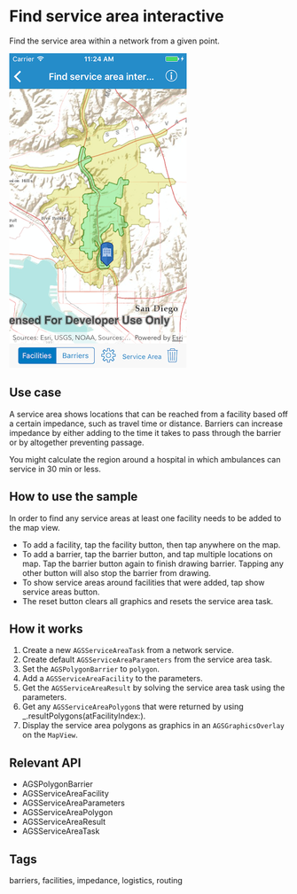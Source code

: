 # Find service area interactive

Find the service area within a network from a given point.

![Find service area interactive sample](find-service-area-interactive.png)

## Use case

A service area shows locations that can be reached from a facility based off a certain impedance, such as travel time or distance. Barriers can increase impedance by either adding to the time it takes to pass through the barrier or by altogether preventing passage.

You might calculate the region around a hospital in which ambulances can service in 30 min or less.

## How to use the sample

In order to find any service areas at least one facility needs to be added to the map view.
* To add a facility, tap the facility button, then tap anywhere on the map.
* To add a barrier, tap the barrier button, and tap multiple locations on map. Tap the barrier button again to finish drawing barrier. Tapping any other button will also stop the barrier from drawing.
* To show service areas around facilities that were added, tap show service areas button. 
* The reset button clears all graphics and resets the service area task.

## How it works

1. Create a new `AGSServiceAreaTask` from a network service.
2. Create default `AGSServiceAreaParameters` from the service area task.
3. Set the `AGSPolygonBarrier` to `polygon`.
4. Add a `AGSServiceAreaFacility` to the parameters.
5. Get the `AGSServiceAreaResult` by solving the service area task using the parameters.
6. Get any `AGSServiceAreaPolygon`s that were returned by using _.resultPolygons(atFacilityIndex:).
7. Display the service area polygons as graphics in an `AGSGraphicsOverlay` on the `MapView`.

## Relevant API

* AGSPolygonBarrier
* AGSServiceAreaFacility
* AGSServiceAreaParameters
* AGSServiceAreaPolygon
* AGSServiceAreaResult
* AGSServiceAreaTask

## Tags

barriers, facilities, impedance, logistics, routing
